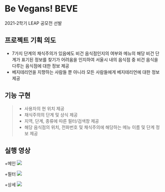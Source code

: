 # Be Vegans! BEVE
2021-2학기 LEAP 공모전 선발



## 프로젝트 기획 의도
+ 7가지 단계의 채식주의가 있음에도 비건 음식점인지의 여부와 메뉴의 해당 비건 단계가 표기된 정보를 찾기가 어려움을 인지하여 서울시 내의 음식점 중 비건 음식을 다루는 음식점에 대한 정보 제공
+ 베지테리언을 지향하는 사람들 뿐 아니라 모든 사람들에게 베지테리언에 대한 정보 제공



## 기능 구현
> + 사용자의 현 위치 제공
> + 채식주의의 단계 및 상식 제공
> + 지역, 단계, 종류에 따른 필터/검색창 제공
> + 해당 음식점의 위치, 전화번호 및 채식주의에 해당하는 메뉴 이름 및 단계 정보 제공


## 실행 영상
+메인
<img src="https://user-images.githubusercontent.com/85687229/156021111-07592798-13a2-411b-9537-e4b0e67acd85.gif">

+필터
<img src="https://user-images.githubusercontent.com/85687229/156021464-3c3ef761-082b-4b88-b16b-f76c8e3434ce.gif">

+상세
<img src="https://user-images.githubusercontent.com/85687229/156021728-c5d97c02-fb25-4e00-ab33-adf0605fe5a3.gif">
